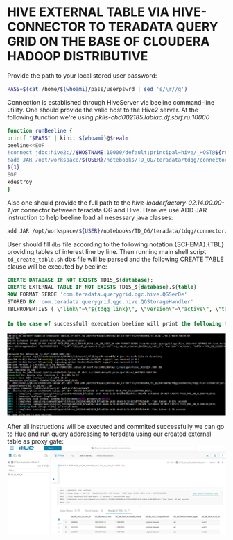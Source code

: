 # HIVE EXTERNAL TABLE VIA HIVE-CONNECTOR TO TERADATA QUERY GRID ON THE BASE OF CLOUDERA HADOOP DISTRIBUTIVE

Provide the path to your local stored user password:
```bash
PASS=$(cat /home/$(whoami)/pass/userpswrd | sed 's/\r//g')
```
Connection is established through HiveServer vie beeline command-line utility. One should provide the valid host to the Hive2 server.
At the following function we're using
*pklis-chd002185.labiac.df.sbrf.ru:10000*
```bash
function runBeeline {
printf "$PASS" | kinit $(whoami)@$realm
beeline<<EOF
!connect jdbc:hive2://$HOSTNAME:10000/default;principal=hive/_HOST@${realm}
!add JAR /opt/workspace/${USER}/notebooks/TD_QG/teradata/tdqg/connector/tdqg-hive-connector/02.14.00.00-1/lib/hive-loaderfactory-02.14.00.00-1.jar
${1}
EOF
kdestroy
}
```
Also one should provide the full path to the *hive-loaderfactory-02.14.00.00-1.jar* connector between teradata QG and Hive. Here we use ADD JAR instruction
to help beeline load all nesessary java classes:
```bash
add JAR /opt/workspace/${USER}/notebooks/TD_QG/teradata/tdqg/connector/tdqg-hive-connector/02.14.00.00-1/lib/hive-loaderfactory-02.14.00.00-1.jar
```
User should fill `dbs` file according to the following notation {SCHEMA}.{TBL} providing tables of interest line by line.
Then running main shell script `td_create_table.sh` dbs file will be parsed and the following CREATE TABLE clause will be executed by beeline:
```sql
CREATE DATABASE IF NOT EXISTS TD15_${database};
CREATE EXTERNAL TABLE IF NOT EXISTS TD15_${database}.${table}
ROW FORMAT SERDE 'com.teradata.querygrid.qgc.hive.QGSerDe'
STORED BY 'com.teradata.querygrid.qgc.hive.QGStorageHandler'
TBLPROPERTIES ( \"link\"=\"${tdqg_link}\", \"version\"=\"active\", \"table\"=\"$database.$table\");"

In the case of successfull execution beeline will print the following termination RDBMS message into stdout.
```
![connecting to hive2 via beeline](./img/beeline.PNG)

After all instructions will be executed and commited successfully we can go to Hue and run query addressing to teradata using our created external table as proxy gate:
![View table from Hue](./img/tdqg.PNG)
